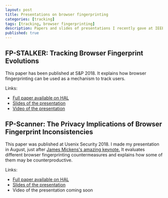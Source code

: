 ```yaml
---
layout: post
title: Presentations on browser fingerprinting
categories: [tracking]
tags: [tracking, browser fingerprinting]
description: Papers and slides of presentations I recently gave at IEEE S&P 18 and Usenix Security 18 about browser fingerprinting
published: true
---
```


## FP-STALKER: Tracking Browser Fingerprint Evolutions

This paper has been published at S&P 2018. It explains how browser fingerprinting can be used as a mechanism to track users.

Links:
- <a href="https://hal.inria.fr/hal-01652021">Full paper available on HAL</a>
- <a href="/assets/media/session9-antoinevastel-fpstalker.pdf">Slides of the presentation</a>
- <a href="https://www.youtube.com/watch?v=xNwfdsu4ZKE&t=">Video of the presentation</a>

## FP-Scanner: The Privacy Implications of Browser Fingerprint Inconsistencies

This paper was published at Usenix Security 2018.
I made my presentation in August, just after <a href="https://www.youtube.com/watch?v=ajGX7odA87k">James Mickens's amazing keynote.</a>
It evaluates different browser fingerprinting countermeasures and explains how some of them may be counterproductive.

Links:
- <a href="https://hal.inria.fr/hal-01820197">Full paper available on HAL</a>
- <a href="/assets/media/Usenix18.pdf">Slides of the presentation</a>
- Video of the presentation coming soon
